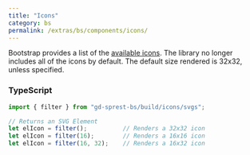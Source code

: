 ```yaml
---
title: "Icons"
category: bs
permalink: /extras/bs/components/icons/
---
```

Bootstrap provides a list of the [available icons](https://icons.getbootstrap.com/#icons). The library no longer includes all of the icons by default. The default size rendered is 32x32, unless specified.

### TypeScript

```ts
import { filter } from "gd-sprest-bs/build/icons/svgs";

// Returns an SVG Element
let elIcon = filter();          // Renders a 32x32 icon
let elIcon = filter(16);        // Renders a 16x16 icon
let elIcon = filter(16, 32);    // Renders a 16x32 icon
```